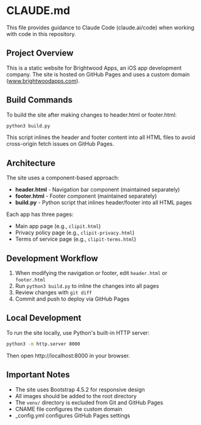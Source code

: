 # CLAUDE.md

This file provides guidance to Claude Code (claude.ai/code) when working with code in this repository.

## Project Overview

This is a static website for Brightwood Apps, an iOS app development company. The site is hosted on GitHub Pages and uses a custom domain (www.brightwoodapps.com).

## Build Commands

To build the site after making changes to header.html or footer.html:
```bash
python3 build.py
```

This script inlines the header and footer content into all HTML files to avoid cross-origin fetch issues on GitHub Pages.

## Architecture

The site uses a component-based approach:
- **header.html** - Navigation bar component (maintained separately)
- **footer.html** - Footer component (maintained separately)
- **build.py** - Python script that inlines header/footer into all HTML pages

Each app has three pages:
- Main app page (e.g., `clipit.html`)
- Privacy policy page (e.g., `clipit-privacy.html`)
- Terms of service page (e.g., `clipit-terms.html`)

## Development Workflow

1. When modifying the navigation or footer, edit `header.html` or `footer.html`
2. Run `python3 build.py` to inline the changes into all pages
3. Review changes with `git diff`
4. Commit and push to deploy via GitHub Pages

## Local Development

To run the site locally, use Python's built-in HTTP server:
```bash
python3 -m http.server 8000
```
Then open http://localhost:8000 in your browser.

## Important Notes

- The site uses Bootstrap 4.5.2 for responsive design
- All images should be added to the root directory
- The `venv/` directory is excluded from Git and GitHub Pages
- CNAME file configures the custom domain
- _config.yml configures GitHub Pages settings
